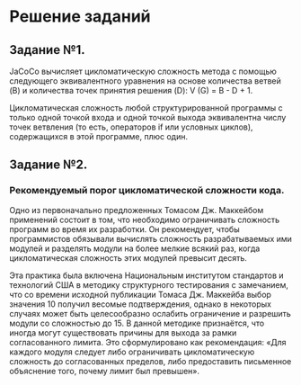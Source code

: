 # **Решение заданий**

## Задание №1.
  JaCoCo вычисляет цикломатическую сложность метода с помощью следующего эквивалентного уравнения на основе количества ветвей (B) и количества точек принятия решения (D): V (G) = B - D + 1.

  Цикломатическая сложность любой структурированной программы с только одной точкой входа и одной точкой выхода эквивалентна числу точек ветвления (то есть, операторов if или условных циклов), содержащихся в этой программе, плюс один.
  
 ## Задание №2.
 ### Рекомендуемый порог цикломатической сложности кода.
  Одно из первоначально предложенных Томасом Дж. Маккейбом применений состоит в том, что необходимо ограничивать сложность программ во время их разработки. Он рекомендует, чтобы программистов обязывали вычислять сложность разрабатываемых ими модулей и разделять модули на более мелкие всякий раз, когда цикломатическая сложность этих модулей превысит десять.
  
  Эта практика была включена Национальным институтом стандартов и технологий США в методику структурного тестирования с замечанием, что со времени исходной публикации Томаса Дж. Маккейба выбор значения 10 получил весомые подтверждения, однако в некоторых случаях может быть целесообразно ослабить ограничение и разрешить модули со сложностью до 15. В данной методике признаётся, что иногда могут существовать причины для выхода за рамки согласованного лимита. Это сформулировано как рекомендация: «Для каждого модуля следует либо ограничивать цикломатическую сложность до согласованных пределов, либо предоставить письменное объяснение того, почему лимит был превышен».
